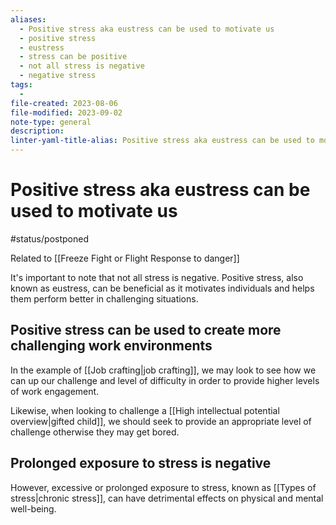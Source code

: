 ```yaml
---
aliases:
  - Positive stress aka eustress can be used to motivate us
  - positive stress
  - eustress
  - stress can be positive
  - not all stress is negative
  - negative stress
tags:
  - 
file-created: 2023-08-06
file-modified: 2023-09-02
note-type: general
description: 
linter-yaml-title-alias: Positive stress aka eustress can be used to motivate us
---
```


# Positive stress aka eustress can be used to motivate us

#status/postponed

Related to [[Freeze Fight or Flight Response to danger]]

It's important to note that not all stress is negative. Positive stress, also known as eustress, can be beneficial as it motivates individuals and helps them perform better in challenging situations.

## Positive stress can be used to create more challenging work environments

In the example of [[Job crafting|job crafting]], we may look to see how we can up our challenge and level of difficulty in order to provide higher levels of work engagement.

Likewise, when looking to challenge a [[High intellectual potential overview|gifted child]], we should seek to provide an appropriate level of challenge otherwise they may get bored.

## Prolonged exposure to stress is negative

However, excessive or prolonged exposure to stress, known as [[Types of stress|chronic stress]], can have detrimental effects on physical and mental well-being.
